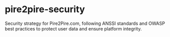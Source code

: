 # pire2pire-security
Security strategy for Pire2Pire.com, following ANSSI standards and OWASP best practices to protect user data and ensure platform integrity.
